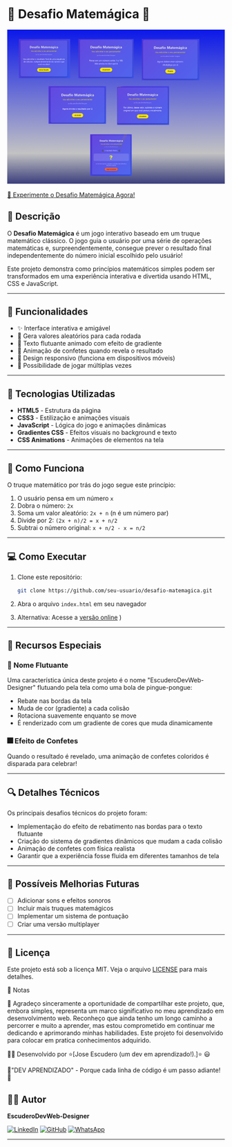 # 🧮 Desafio Matemágica 🔮


<!-- Substitua pelo seu screenshot -->
![Screenshot do Projeto](matemagica-img.png)

[🧮 Experimente o Desafio Matemágica Agora!](https://escudero03.github.io/JavaScript-Desafio-Matemagica/)


## 📝 Descrição

O **Desafio Matemágica** é um jogo interativo baseado em um truque matemático clássico. O jogo guia o usuário por uma série de operações matemáticas e, surpreendentemente, consegue prever o resultado final independentemente do número inicial escolhido pelo usuário!

Este projeto demonstra como princípios matemáticos simples podem ser transformados em uma experiência interativa e divertida usando HTML, CSS e JavaScript.

---

## 🎯 Funcionalidades

- ✨ Interface interativa e amigável
- 🎲 Gera valores aleatórios para cada rodada
- 🌈 Texto flutuante animado com efeito de gradiente
- 🎉 Animação de confetes quando revela o resultado
- 📱 Design responsivo (funciona em dispositivos móveis)
- 🔄 Possibilidade de jogar múltiplas vezes

---

## 🔧 Tecnologias Utilizadas

- **HTML5** - Estrutura da página
- **CSS3** - Estilização e animações visuais
- **JavaScript** - Lógica do jogo e animações dinâmicas
- **Gradientes CSS** - Efeitos visuais no background e texto
- **CSS Animations** - Animações de elementos na tela

---

## 🧩 Como Funciona

O truque matemático por trás do jogo segue este princípio:

1. O usuário pensa em um número `x`
2. Dobra o número: `2x`
3. Soma um valor aleatório: `2x + n` (n é um número par)
4. Divide por 2: `(2x + n)/2 = x + n/2`
5. Subtrai o número original: `x + n/2 - x = n/2`


---

## 💻 Como Executar

1. Clone este repositório:
   ```bash
   git clone https://github.com/seu-usuario/desafio-matemagica.git
   ```

2. Abra o arquivo `index.html` em seu navegador

3. Alternativa: Acesse a [versão online](https://escudero03.github.io/JavaScript-Desafio-Matemagica/)
)

---

## 🚀 Recursos Especiais

### 🌟 Nome Flutuante

Uma característica única deste projeto é o nome "EscuderoDevWeb-Designer" flutuando pela tela como uma bola de pingue-pongue:

- Rebate nas bordas da tela
- Muda de cor (gradiente) a cada colisão
- Rotaciona suavemente enquanto se move
- É renderizado com um gradiente de cores que muda dinamicamente

### 🎆 Efeito de Confetes

Quando o resultado é revelado, uma animação de confetes coloridos é disparada para celebrar!

---

## 🔍 Detalhes Técnicos

Os principais desafios técnicos do projeto foram:

- Implementação do efeito de rebatimento nas bordas para o texto flutuante
- Criação do sistema de gradientes dinâmicos que mudam a cada colisão
- Animação de confetes com física realista
- Garantir que a experiência fosse fluida em diferentes tamanhos de tela

---

## 🌱 Possíveis Melhorias Futuras

- [ ] Adicionar sons e efeitos sonoros
- [ ] Incluir mais truques matemágicos
- [ ] Implementar um sistema de pontuação
- [ ] Criar uma versão multiplayer

---

## 📄 Licença
Este projeto está sob a licença MIT. Veja o arquivo [LICENSE](LICENSE) para mais detalhes.

📝 Notas

👥 Agradeço sinceramente a oportunidade de compartilhar este projeto, que, embora simples, representa um marco significativo no meu aprendizado em desenvolvimento web. 
Reconheço que ainda tenho um longo caminho a percorrer e muito a aprender, mas estou comprometido em continuar me dedicando e aprimorando minhas habilidades. Este projeto foi 
desenvolvido para colocar em pratica  conhecimentos adquirido.

👨‍💻 Desenvolvido por ⭐️[Jose Escudero (um dev em aprendizado!).]⭐️ 😃

💖"DEV APRENDIZADO" - Porque cada linha de código é um passo adiante! 🚀

## 👨‍💻 Autor

**EscuderoDevWeb-Designer**

[![LinkedIn](https://img.shields.io/badge/LinkedIn-0077B5?style=for-the-badge&logo=linkedin&logoColor=white)](https://www.linkedin.com/in/escuderodevweb/)
[![GitHub](https://img.shields.io/badge/GitHub-100000?style=for-the-badge&logo=github&logoColor=white)](https://github.com/Escudero03)
[![WhatsApp](https://img.shields.io/badge/WhatsApp-25D366?style=for-the-badge&logo=whatsapp&logoColor=white)](https://wa.me/5511985715512)

---

